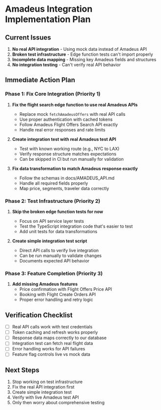 # Amadeus Integration Implementation Plan

## Current Issues
1. **No real API integration** - Using mock data instead of Amadeus API
2. **Broken test infrastructure** - Edge function tests can't import properly  
3. **Incomplete data mapping** - Missing key Amadeus fields and structures
4. **No integration testing** - Can't verify real API behavior

## Immediate Action Plan

### Phase 1: Fix Core Integration (Priority 1)
1. **Fix the flight search edge function to use real Amadeus APIs**
   - Replace mock `fetchAmadeusOffers` with real API calls
   - Use proper authentication with cached tokens
   - Follow Amadeus Flight Offers Search API exactly
   - Handle real error responses and rate limits

2. **Create integration test with real Amadeus test API**
   - Test with known working route (e.g., NYC to LAX)
   - Verify response structure matches expectations
   - Can be skipped in CI but run manually for validation

3. **Fix data transformation to match Amadeus response exactly**
   - Follow the schemas in docs/AMADEUS_API.md
   - Handle all required fields properly
   - Map price, segments, traveler data correctly

### Phase 2: Test Infrastructure (Priority 2)  
1. **Skip the broken edge function tests for now**
   - Focus on API service layer tests
   - Test the TypeScript integration code that's easier to test
   - Add unit tests for data transformations

2. **Create simple integration test script**
   - Direct API calls to verify live integration
   - Can be run manually to validate changes
   - Documents expected API behavior

### Phase 3: Feature Completion (Priority 3)
1. **Add missing Amadeus features**
   - Price confirmation with Flight Offers Price API
   - Booking with Flight Create Orders API  
   - Proper error handling and retry logic

## Verification Checklist
- [ ] Real API calls work with test credentials
- [ ] Token caching and refresh works properly
- [ ] Response data maps correctly to our database
- [ ] Integration test can fetch real flight data
- [ ] Error handling works for API failures
- [ ] Feature flag controls live vs mock data

## Next Steps
1. Stop working on test infrastructure
2. Fix the real API integration first
3. Create simple integration test
4. Verify with live Amadeus test API
5. Only then worry about comprehensive testing
